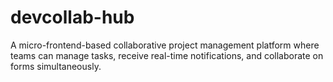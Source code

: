 # devcollab-hub
A micro-frontend-based collaborative project management platform where teams can manage tasks, receive real-time notifications, and collaborate on forms simultaneously.
